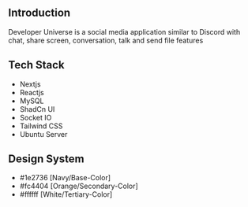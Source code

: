 ## Introduction

Developer Universe is a social media application similar to Discord with chat, share screen, conversation, talk and send file features

## Tech Stack

- Nextjs
- Reactjs
- MySQL
- ShadCn UI
- Socket IO
- Tailwind CSS
- Ubuntu Server

## Design System

- #1e2736 [Navy/Base-Color]
- #fc4404 [Orange/Secondary-Color]
- #ffffff [White/Tertiary-Color]
